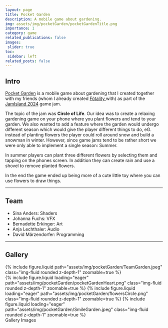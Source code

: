 ```yaml
---
layout: page
title: Pocket Garden
description: A mobile game about gardening.
img: assets/img/pocketGarden/pocketGardenTitle.png
importance: 1
category: game
related_publications: false
images:
 slider: true
toc:
 sidebar: left
related_posts: false
---
```


## Intro

<a href="https://maerzy.itch.io/pocketgarden">Pocket Garden</a> is a mobile game about gardening that I created together with my friends (whom I already created <a href= "{{site.url}}/projects/foetality/">Fötality </a> with) as part of the <a href="https://itch.io/jam/jamisland-schmiede2024">JamIsland 2024</a> game jam.

The topic of the jam was **Circle of Life**. Our idea was to create a relaxing gardening game on your phone where you plant flowers and tend to your garden. We also wanted to add a feature where the garden would undergo different season which would give the player different things to do, eG. instead of planting flowers the player could roll around snow and build a snowman in winter. However, since game jams tend to be rather short we were only able to implement a single season: Summer.

In summer players can plant three different flowers by selecting them and tapping on the phones screen. In addition they can create rain and use a shovel to remove planted flowers. 

In the end the game ended up being more of a cute little toy where you can use flowers to draw things.

---

## Team
- Sina Anders: Shaders
- Johanna Fuchs: VFX
- Bernadette Erkinger: Art
- Anja Lechthaler: Audio
- David Märzendorfer: Programming

---

## Gallery

<div class="row mt-3">
    <div class="col-sm mt-3 mt-md-0">
        {% include figure.liquid path="assets/img/pocketGarden/TeamGarden.jpeg" class="img-fluid rounded z-depth-1" zoomable=true %}
    </div>
</div>

<swiper-container keyboard="true" navigation="true" pagination="true" pagination-clickable="true" pagination-dynamic-bullets="true" rewind="true">
  <swiper-slide>{% include figure.liquid loading="eager" path="assets/img/pocketGarden/pocketGardenHeart.png" class="img-fluid rounded z-depth-1" zoomable=true %}</swiper-slide>
  <swiper-slide>{% include figure.liquid loading="eager" path="assets/img/pocketGarden/flowersCircle.png" class="img-fluid rounded z-depth-1" zoomable=true %}</swiper-slide>
  <swiper-slide>{% include figure.liquid loading="eager" path="assets/img/pocketGarden/SmileGarden.jpeg" class="img-fluid rounded z-depth-1" zoomable=true %}</swiper-slide>
</swiper-container>
<div class="caption">
    Gallery Images
</div>
